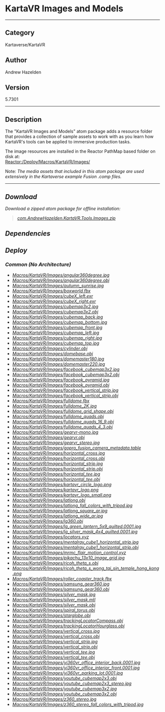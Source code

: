 # KartaVR Images and Models
___

## Category
Kartaverse/KartaVR

## Author
Andrew Hazelden

## Version
5.7301

___

## Description
<p>The &quot;KartaVR Images and Models&quot; atom package adds a resource folder that provides a collection of sample assets to work with as you learn how KartaVR's tools can be applied to immersive production tasks.</p>

<p>The image resources are installed in the Reactor PathMap based folder on disk at:<br>
<a href="file://Reactor:/Deploy/Macros/KartaVR/Images/">Reactor:/Deploy/Macros/KartaVR/Images/</a></p>

<p>Note: <i>The media assets that included in this atom package are used extensively in the Kartaverse example Fusion .comp files.</p>

___

## Download

Download a zipped atom package for offline installation:
> [com.AndrewHazelden.KartaVR.Tools.Images.zip](https://gitlab.com/WeSuckLess/Reactor/-/archive/master/Reactor-master.zip?path=Atoms/com.AndrewHazelden.KartaVR.Tools.Images)  

## Dependencies

## Deploy

### Common (No Architecture)

<ul>
<li><a href="https://gitlab.com/WeSuckLess/Reactor/-/blob/master/Atoms/com.AndrewHazelden.KartaVR.Tools.Images/Macros/KartaVR/Images/angular360degree.jpg?ref_type=heads">Macros/KartaVR/Images/angular360degree.jpg</a></li>
<li><a href="https://gitlab.com/WeSuckLess/Reactor/-/blob/master/Atoms/com.AndrewHazelden.KartaVR.Tools.Images/Macros/KartaVR/Images/angular360degree.obj?ref_type=heads">Macros/KartaVR/Images/angular360degree.obj</a></li>
<li><a href="https://gitlab.com/WeSuckLess/Reactor/-/blob/master/Atoms/com.AndrewHazelden.KartaVR.Tools.Images/Macros/KartaVR/Images/autumn_sunrise.jpg?ref_type=heads">Macros/KartaVR/Images/autumn_sunrise.jpg</a></li>
<li><a href="https://gitlab.com/WeSuckLess/Reactor/-/blob/master/Atoms/com.AndrewHazelden.KartaVR.Tools.Images/Macros/KartaVR/Images/boxworld.fbx?ref_type=heads">Macros/KartaVR/Images/boxworld.fbx</a></li>
<li><a href="https://gitlab.com/WeSuckLess/Reactor/-/blob/master/Atoms/com.AndrewHazelden.KartaVR.Tools.Images/Macros/KartaVR/Images/cubeX_left.exr?ref_type=heads">Macros/KartaVR/Images/cubeX_left.exr</a></li>
<li><a href="https://gitlab.com/WeSuckLess/Reactor/-/blob/master/Atoms/com.AndrewHazelden.KartaVR.Tools.Images/Macros/KartaVR/Images/cubeX_right.exr?ref_type=heads">Macros/KartaVR/Images/cubeX_right.exr</a></li>
<li><a href="https://gitlab.com/WeSuckLess/Reactor/-/blob/master/Atoms/com.AndrewHazelden.KartaVR.Tools.Images/Macros/KartaVR/Images/cubemap3x2.jpg?ref_type=heads">Macros/KartaVR/Images/cubemap3x2.jpg</a></li>
<li><a href="https://gitlab.com/WeSuckLess/Reactor/-/blob/master/Atoms/com.AndrewHazelden.KartaVR.Tools.Images/Macros/KartaVR/Images/cubemap3x2.obj?ref_type=heads">Macros/KartaVR/Images/cubemap3x2.obj</a></li>
<li><a href="https://gitlab.com/WeSuckLess/Reactor/-/blob/master/Atoms/com.AndrewHazelden.KartaVR.Tools.Images/Macros/KartaVR/Images/cubemap_back.jpg?ref_type=heads">Macros/KartaVR/Images/cubemap_back.jpg</a></li>
<li><a href="https://gitlab.com/WeSuckLess/Reactor/-/blob/master/Atoms/com.AndrewHazelden.KartaVR.Tools.Images/Macros/KartaVR/Images/cubemap_bottom.jpg?ref_type=heads">Macros/KartaVR/Images/cubemap_bottom.jpg</a></li>
<li><a href="https://gitlab.com/WeSuckLess/Reactor/-/blob/master/Atoms/com.AndrewHazelden.KartaVR.Tools.Images/Macros/KartaVR/Images/cubemap_front.jpg?ref_type=heads">Macros/KartaVR/Images/cubemap_front.jpg</a></li>
<li><a href="https://gitlab.com/WeSuckLess/Reactor/-/blob/master/Atoms/com.AndrewHazelden.KartaVR.Tools.Images/Macros/KartaVR/Images/cubemap_left.jpg?ref_type=heads">Macros/KartaVR/Images/cubemap_left.jpg</a></li>
<li><a href="https://gitlab.com/WeSuckLess/Reactor/-/blob/master/Atoms/com.AndrewHazelden.KartaVR.Tools.Images/Macros/KartaVR/Images/cubemap_right.jpg?ref_type=heads">Macros/KartaVR/Images/cubemap_right.jpg</a></li>
<li><a href="https://gitlab.com/WeSuckLess/Reactor/-/blob/master/Atoms/com.AndrewHazelden.KartaVR.Tools.Images/Macros/KartaVR/Images/cubemap_top.jpg?ref_type=heads">Macros/KartaVR/Images/cubemap_top.jpg</a></li>
<li><a href="https://gitlab.com/WeSuckLess/Reactor/-/blob/master/Atoms/com.AndrewHazelden.KartaVR.Tools.Images/Macros/KartaVR/Images/cylinder.obj?ref_type=heads">Macros/KartaVR/Images/cylinder.obj</a></li>
<li><a href="https://gitlab.com/WeSuckLess/Reactor/-/blob/master/Atoms/com.AndrewHazelden.KartaVR.Tools.Images/Macros/KartaVR/Images/domebase.obj?ref_type=heads">Macros/KartaVR/Images/domebase.obj</a></li>
<li><a href="https://gitlab.com/WeSuckLess/Reactor/-/blob/master/Atoms/com.AndrewHazelden.KartaVR.Tools.Images/Macros/KartaVR/Images/domemaster180.jpg?ref_type=heads">Macros/KartaVR/Images/domemaster180.jpg</a></li>
<li><a href="https://gitlab.com/WeSuckLess/Reactor/-/blob/master/Atoms/com.AndrewHazelden.KartaVR.Tools.Images/Macros/KartaVR/Images/domemaster220.jpg?ref_type=heads">Macros/KartaVR/Images/domemaster220.jpg</a></li>
<li><a href="https://gitlab.com/WeSuckLess/Reactor/-/blob/master/Atoms/com.AndrewHazelden.KartaVR.Tools.Images/Macros/KartaVR/Images/facebook_cubemap3x2.jpg?ref_type=heads">Macros/KartaVR/Images/facebook_cubemap3x2.jpg</a></li>
<li><a href="https://gitlab.com/WeSuckLess/Reactor/-/blob/master/Atoms/com.AndrewHazelden.KartaVR.Tools.Images/Macros/KartaVR/Images/facebook_cubemap3x2.obj?ref_type=heads">Macros/KartaVR/Images/facebook_cubemap3x2.obj</a></li>
<li><a href="https://gitlab.com/WeSuckLess/Reactor/-/blob/master/Atoms/com.AndrewHazelden.KartaVR.Tools.Images/Macros/KartaVR/Images/facebook_pyramid.jpg?ref_type=heads">Macros/KartaVR/Images/facebook_pyramid.jpg</a></li>
<li><a href="https://gitlab.com/WeSuckLess/Reactor/-/blob/master/Atoms/com.AndrewHazelden.KartaVR.Tools.Images/Macros/KartaVR/Images/facebook_pyramid.obj?ref_type=heads">Macros/KartaVR/Images/facebook_pyramid.obj</a></li>
<li><a href="https://gitlab.com/WeSuckLess/Reactor/-/blob/master/Atoms/com.AndrewHazelden.KartaVR.Tools.Images/Macros/KartaVR/Images/facebook_vertical_strip.jpg?ref_type=heads">Macros/KartaVR/Images/facebook_vertical_strip.jpg</a></li>
<li><a href="https://gitlab.com/WeSuckLess/Reactor/-/blob/master/Atoms/com.AndrewHazelden.KartaVR.Tools.Images/Macros/KartaVR/Images/facebook_vertical_strip.obj?ref_type=heads">Macros/KartaVR/Images/facebook_vertical_strip.obj</a></li>
<li><a href="https://gitlab.com/WeSuckLess/Reactor/-/blob/master/Atoms/com.AndrewHazelden.KartaVR.Tools.Images/Macros/KartaVR/Images/fulldome.fbx?ref_type=heads">Macros/KartaVR/Images/fulldome.fbx</a></li>
<li><a href="https://gitlab.com/WeSuckLess/Reactor/-/blob/master/Atoms/com.AndrewHazelden.KartaVR.Tools.Images/Macros/KartaVR/Images/fulldome_2K.jpg?ref_type=heads">Macros/KartaVR/Images/fulldome_2K.jpg</a></li>
<li><a href="https://gitlab.com/WeSuckLess/Reactor/-/blob/master/Atoms/com.AndrewHazelden.KartaVR.Tools.Images/Macros/KartaVR/Images/fulldome_grid_shape.obj?ref_type=heads">Macros/KartaVR/Images/fulldome_grid_shape.obj</a></li>
<li><a href="https://gitlab.com/WeSuckLess/Reactor/-/blob/master/Atoms/com.AndrewHazelden.KartaVR.Tools.Images/Macros/KartaVR/Images/fulldome_quads.obj?ref_type=heads">Macros/KartaVR/Images/fulldome_quads.obj</a></li>
<li><a href="https://gitlab.com/WeSuckLess/Reactor/-/blob/master/Atoms/com.AndrewHazelden.KartaVR.Tools.Images/Macros/KartaVR/Images/fulldome_quads_16_9.obj?ref_type=heads">Macros/KartaVR/Images/fulldome_quads_16_9.obj</a></li>
<li><a href="https://gitlab.com/WeSuckLess/Reactor/-/blob/master/Atoms/com.AndrewHazelden.KartaVR.Tools.Images/Macros/KartaVR/Images/fulldome_quads_4_3.obj?ref_type=heads">Macros/KartaVR/Images/fulldome_quads_4_3.obj</a></li>
<li><a href="https://gitlab.com/WeSuckLess/Reactor/-/blob/master/Atoms/com.AndrewHazelden.KartaVR.Tools.Images/Macros/KartaVR/Images/gearvr-mono.jpg?ref_type=heads">Macros/KartaVR/Images/gearvr-mono.jpg</a></li>
<li><a href="https://gitlab.com/WeSuckLess/Reactor/-/blob/master/Atoms/com.AndrewHazelden.KartaVR.Tools.Images/Macros/KartaVR/Images/gearvr.obj?ref_type=heads">Macros/KartaVR/Images/gearvr.obj</a></li>
<li><a href="https://gitlab.com/WeSuckLess/Reactor/-/blob/master/Atoms/com.AndrewHazelden.KartaVR.Tools.Images/Macros/KartaVR/Images/gearvr_stereo.jpg?ref_type=heads">Macros/KartaVR/Images/gearvr_stereo.jpg</a></li>
<li><a href="https://gitlab.com/WeSuckLess/Reactor/-/blob/master/Atoms/com.AndrewHazelden.KartaVR.Tools.Images/Macros/KartaVR/Images/gopro_fusion_camera_metadata.table?ref_type=heads">Macros/KartaVR/Images/gopro_fusion_camera_metadata.table</a></li>
<li><a href="https://gitlab.com/WeSuckLess/Reactor/-/blob/master/Atoms/com.AndrewHazelden.KartaVR.Tools.Images/Macros/KartaVR/Images/horizontal_cross.jpg?ref_type=heads">Macros/KartaVR/Images/horizontal_cross.jpg</a></li>
<li><a href="https://gitlab.com/WeSuckLess/Reactor/-/blob/master/Atoms/com.AndrewHazelden.KartaVR.Tools.Images/Macros/KartaVR/Images/horizontal_cross.obj?ref_type=heads">Macros/KartaVR/Images/horizontal_cross.obj</a></li>
<li><a href="https://gitlab.com/WeSuckLess/Reactor/-/blob/master/Atoms/com.AndrewHazelden.KartaVR.Tools.Images/Macros/KartaVR/Images/horizontal_strip.jpg?ref_type=heads">Macros/KartaVR/Images/horizontal_strip.jpg</a></li>
<li><a href="https://gitlab.com/WeSuckLess/Reactor/-/blob/master/Atoms/com.AndrewHazelden.KartaVR.Tools.Images/Macros/KartaVR/Images/horizontal_strip.obj?ref_type=heads">Macros/KartaVR/Images/horizontal_strip.obj</a></li>
<li><a href="https://gitlab.com/WeSuckLess/Reactor/-/blob/master/Atoms/com.AndrewHazelden.KartaVR.Tools.Images/Macros/KartaVR/Images/horizontal_tee.jpg?ref_type=heads">Macros/KartaVR/Images/horizontal_tee.jpg</a></li>
<li><a href="https://gitlab.com/WeSuckLess/Reactor/-/blob/master/Atoms/com.AndrewHazelden.KartaVR.Tools.Images/Macros/KartaVR/Images/horizontal_tee.obj?ref_type=heads">Macros/KartaVR/Images/horizontal_tee.obj</a></li>
<li><a href="https://gitlab.com/WeSuckLess/Reactor/-/blob/master/Atoms/com.AndrewHazelden.KartaVR.Tools.Images/Macros/KartaVR/Images/kartavr_circle_logo.png?ref_type=heads">Macros/KartaVR/Images/kartavr_circle_logo.png</a></li>
<li><a href="https://gitlab.com/WeSuckLess/Reactor/-/blob/master/Atoms/com.AndrewHazelden.KartaVR.Tools.Images/Macros/KartaVR/Images/kartavr_logo.png?ref_type=heads">Macros/KartaVR/Images/kartavr_logo.png</a></li>
<li><a href="https://gitlab.com/WeSuckLess/Reactor/-/blob/master/Atoms/com.AndrewHazelden.KartaVR.Tools.Images/Macros/KartaVR/Images/kartavr_logo_small.png?ref_type=heads">Macros/KartaVR/Images/kartavr_logo_small.png</a></li>
<li><a href="https://gitlab.com/WeSuckLess/Reactor/-/blob/master/Atoms/com.AndrewHazelden.KartaVR.Tools.Images/Macros/KartaVR/Images/latlong.obj?ref_type=heads">Macros/KartaVR/Images/latlong.obj</a></li>
<li><a href="https://gitlab.com/WeSuckLess/Reactor/-/blob/master/Atoms/com.AndrewHazelden.KartaVR.Tools.Images/Macros/KartaVR/Images/latlong_fall_colors_with_tripod.jpg?ref_type=heads">Macros/KartaVR/Images/latlong_fall_colors_with_tripod.jpg</a></li>
<li><a href="https://gitlab.com/WeSuckLess/Reactor/-/blob/master/Atoms/com.AndrewHazelden.KartaVR.Tools.Images/Macros/KartaVR/Images/latlong_square_ar.jpg?ref_type=heads">Macros/KartaVR/Images/latlong_square_ar.jpg</a></li>
<li><a href="https://gitlab.com/WeSuckLess/Reactor/-/blob/master/Atoms/com.AndrewHazelden.KartaVR.Tools.Images/Macros/KartaVR/Images/latlong_wide_ar.jpg?ref_type=heads">Macros/KartaVR/Images/latlong_wide_ar.jpg</a></li>
<li><a href="https://gitlab.com/WeSuckLess/Reactor/-/blob/master/Atoms/com.AndrewHazelden.KartaVR.Tools.Images/Macros/KartaVR/Images/lg360.obj?ref_type=heads">Macros/KartaVR/Images/lg360.obj</a></li>
<li><a href="https://gitlab.com/WeSuckLess/Reactor/-/blob/master/Atoms/com.AndrewHazelden.KartaVR.Tools.Images/Macros/KartaVR/Images/lg_green_lantern_5x9_quilted.0001.jpg?ref_type=heads">Macros/KartaVR/Images/lg_green_lantern_5x9_quilted.0001.jpg</a></li>
<li><a href="https://gitlab.com/WeSuckLess/Reactor/-/blob/master/Atoms/com.AndrewHazelden.KartaVR.Tools.Images/Macros/KartaVR/Images/lg_silver_mask_4x4_quilted.0001.jpg?ref_type=heads">Macros/KartaVR/Images/lg_silver_mask_4x4_quilted.0001.jpg</a></li>
<li><a href="https://gitlab.com/WeSuckLess/Reactor/-/blob/master/Atoms/com.AndrewHazelden.KartaVR.Tools.Images/Macros/KartaVR/Images/locators.xyz?ref_type=heads">Macros/KartaVR/Images/locators.xyz</a></li>
<li><a href="https://gitlab.com/WeSuckLess/Reactor/-/blob/master/Atoms/com.AndrewHazelden.KartaVR.Tools.Images/Macros/KartaVR/Images/mentalray_cube1_horizontal_strip.jpg?ref_type=heads">Macros/KartaVR/Images/mentalray_cube1_horizontal_strip.jpg</a></li>
<li><a href="https://gitlab.com/WeSuckLess/Reactor/-/blob/master/Atoms/com.AndrewHazelden.KartaVR.Tools.Images/Macros/KartaVR/Images/mentalray_cube1_horizontal_strip.obj?ref_type=heads">Macros/KartaVR/Images/mentalray_cube1_horizontal_strip.obj</a></li>
<li><a href="https://gitlab.com/WeSuckLess/Reactor/-/blob/master/Atoms/com.AndrewHazelden.KartaVR.Tools.Images/Macros/KartaVR/Images/mrmc_flair_motion_control.xyz?ref_type=heads">Macros/KartaVR/Images/mrmc_flair_motion_control.xyz</a></li>
<li><a href="https://gitlab.com/WeSuckLess/Reactor/-/blob/master/Atoms/com.AndrewHazelden.KartaVR.Tools.Images/Macros/KartaVR/Images/pikachu_13x10_image_grid.jpg?ref_type=heads">Macros/KartaVR/Images/pikachu_13x10_image_grid.jpg</a></li>
<li><a href="https://gitlab.com/WeSuckLess/Reactor/-/blob/master/Atoms/com.AndrewHazelden.KartaVR.Tools.Images/Macros/KartaVR/Images/ricoh_theta_s.obj?ref_type=heads">Macros/KartaVR/Images/ricoh_theta_s.obj</a></li>
<li><a href="https://gitlab.com/WeSuckLess/Reactor/-/blob/master/Atoms/com.AndrewHazelden.KartaVR.Tools.Images/Macros/KartaVR/Images/ricoh_theta_s_wong_tai_sin_temple_hong_kong.png?ref_type=heads">Macros/KartaVR/Images/ricoh_theta_s_wong_tai_sin_temple_hong_kong.png</a></li>
<li><a href="https://gitlab.com/WeSuckLess/Reactor/-/blob/master/Atoms/com.AndrewHazelden.KartaVR.Tools.Images/Macros/KartaVR/Images/roller_coaster_track.fbx?ref_type=heads">Macros/KartaVR/Images/roller_coaster_track.fbx</a></li>
<li><a href="https://gitlab.com/WeSuckLess/Reactor/-/blob/master/Atoms/com.AndrewHazelden.KartaVR.Tools.Images/Macros/KartaVR/Images/samsung_gear360.jpg?ref_type=heads">Macros/KartaVR/Images/samsung_gear360.jpg</a></li>
<li><a href="https://gitlab.com/WeSuckLess/Reactor/-/blob/master/Atoms/com.AndrewHazelden.KartaVR.Tools.Images/Macros/KartaVR/Images/samsung_gear360.obj?ref_type=heads">Macros/KartaVR/Images/samsung_gear360.obj</a></li>
<li><a href="https://gitlab.com/WeSuckLess/Reactor/-/blob/master/Atoms/com.AndrewHazelden.KartaVR.Tools.Images/Macros/KartaVR/Images/silver_mask.jpg?ref_type=heads">Macros/KartaVR/Images/silver_mask.jpg</a></li>
<li><a href="https://gitlab.com/WeSuckLess/Reactor/-/blob/master/Atoms/com.AndrewHazelden.KartaVR.Tools.Images/Macros/KartaVR/Images/silver_mask.mtl?ref_type=heads">Macros/KartaVR/Images/silver_mask.mtl</a></li>
<li><a href="https://gitlab.com/WeSuckLess/Reactor/-/blob/master/Atoms/com.AndrewHazelden.KartaVR.Tools.Images/Macros/KartaVR/Images/silver_mask.obj?ref_type=heads">Macros/KartaVR/Images/silver_mask.obj</a></li>
<li><a href="https://gitlab.com/WeSuckLess/Reactor/-/blob/master/Atoms/com.AndrewHazelden.KartaVR.Tools.Images/Macros/KartaVR/Images/spiral_torus.obj?ref_type=heads">Macros/KartaVR/Images/spiral_torus.obj</a></li>
<li><a href="https://gitlab.com/WeSuckLess/Reactor/-/blob/master/Atoms/com.AndrewHazelden.KartaVR.Tools.Images/Macros/KartaVR/Images/starglobe.obj?ref_type=heads">Macros/KartaVR/Images/starglobe.obj</a></li>
<li><a href="https://gitlab.com/WeSuckLess/Reactor/-/blob/master/Atoms/com.AndrewHazelden.KartaVR.Tools.Images/Macros/KartaVR/Images/trackingLocatorCompass.obj?ref_type=heads">Macros/KartaVR/Images/trackingLocatorCompass.obj</a></li>
<li><a href="https://gitlab.com/WeSuckLess/Reactor/-/blob/master/Atoms/com.AndrewHazelden.KartaVR.Tools.Images/Macros/KartaVR/Images/trackingLocatorHourglass.obj?ref_type=heads">Macros/KartaVR/Images/trackingLocatorHourglass.obj</a></li>
<li><a href="https://gitlab.com/WeSuckLess/Reactor/-/blob/master/Atoms/com.AndrewHazelden.KartaVR.Tools.Images/Macros/KartaVR/Images/vertical_cross.jpg?ref_type=heads">Macros/KartaVR/Images/vertical_cross.jpg</a></li>
<li><a href="https://gitlab.com/WeSuckLess/Reactor/-/blob/master/Atoms/com.AndrewHazelden.KartaVR.Tools.Images/Macros/KartaVR/Images/vertical_cross.obj?ref_type=heads">Macros/KartaVR/Images/vertical_cross.obj</a></li>
<li><a href="https://gitlab.com/WeSuckLess/Reactor/-/blob/master/Atoms/com.AndrewHazelden.KartaVR.Tools.Images/Macros/KartaVR/Images/vertical_strip.jpg?ref_type=heads">Macros/KartaVR/Images/vertical_strip.jpg</a></li>
<li><a href="https://gitlab.com/WeSuckLess/Reactor/-/blob/master/Atoms/com.AndrewHazelden.KartaVR.Tools.Images/Macros/KartaVR/Images/vertical_strip.obj?ref_type=heads">Macros/KartaVR/Images/vertical_strip.obj</a></li>
<li><a href="https://gitlab.com/WeSuckLess/Reactor/-/blob/master/Atoms/com.AndrewHazelden.KartaVR.Tools.Images/Macros/KartaVR/Images/vertical_tee.jpg?ref_type=heads">Macros/KartaVR/Images/vertical_tee.jpg</a></li>
<li><a href="https://gitlab.com/WeSuckLess/Reactor/-/blob/master/Atoms/com.AndrewHazelden.KartaVR.Tools.Images/Macros/KartaVR/Images/vertical_tee.obj?ref_type=heads">Macros/KartaVR/Images/vertical_tee.obj</a></li>
<li><a href="https://gitlab.com/WeSuckLess/Reactor/-/blob/master/Atoms/com.AndrewHazelden.KartaVR.Tools.Images/Macros/KartaVR/Images/yi360vr_office_interior_back.0001.jpg?ref_type=heads">Macros/KartaVR/Images/yi360vr_office_interior_back.0001.jpg</a></li>
<li><a href="https://gitlab.com/WeSuckLess/Reactor/-/blob/master/Atoms/com.AndrewHazelden.KartaVR.Tools.Images/Macros/KartaVR/Images/yi360vr_office_interior_front.0001.jpg?ref_type=heads">Macros/KartaVR/Images/yi360vr_office_interior_front.0001.jpg</a></li>
<li><a href="https://gitlab.com/WeSuckLess/Reactor/-/blob/master/Atoms/com.AndrewHazelden.KartaVR.Tools.Images/Macros/KartaVR/Images/yi360vr_parking_lot.0001.jpg?ref_type=heads">Macros/KartaVR/Images/yi360vr_parking_lot.0001.jpg</a></li>
<li><a href="https://gitlab.com/WeSuckLess/Reactor/-/blob/master/Atoms/com.AndrewHazelden.KartaVR.Tools.Images/Macros/KartaVR/Images/youtube_cubemap2x3.obj?ref_type=heads">Macros/KartaVR/Images/youtube_cubemap2x3.obj</a></li>
<li><a href="https://gitlab.com/WeSuckLess/Reactor/-/blob/master/Atoms/com.AndrewHazelden.KartaVR.Tools.Images/Macros/KartaVR/Images/youtube_cubemap2x3_stereo.jpg?ref_type=heads">Macros/KartaVR/Images/youtube_cubemap2x3_stereo.jpg</a></li>
<li><a href="https://gitlab.com/WeSuckLess/Reactor/-/blob/master/Atoms/com.AndrewHazelden.KartaVR.Tools.Images/Macros/KartaVR/Images/youtube_cubemap3x2.jpg?ref_type=heads">Macros/KartaVR/Images/youtube_cubemap3x2.jpg</a></li>
<li><a href="https://gitlab.com/WeSuckLess/Reactor/-/blob/master/Atoms/com.AndrewHazelden.KartaVR.Tools.Images/Macros/KartaVR/Images/youtube_cubemap3x2.obj?ref_type=heads">Macros/KartaVR/Images/youtube_cubemap3x2.obj</a></li>
<li><a href="https://gitlab.com/WeSuckLess/Reactor/-/blob/master/Atoms/com.AndrewHazelden.KartaVR.Tools.Images/Macros/KartaVR/Images/z360_stereo.jpg?ref_type=heads">Macros/KartaVR/Images/z360_stereo.jpg</a></li>
<li><a href="https://gitlab.com/WeSuckLess/Reactor/-/blob/master/Atoms/com.AndrewHazelden.KartaVR.Tools.Images/Macros/KartaVR/Images/z360_stereo_fall_colors_with_tripod.jpg?ref_type=heads">Macros/KartaVR/Images/z360_stereo_fall_colors_with_tripod.jpg</a></li>
</ul>
